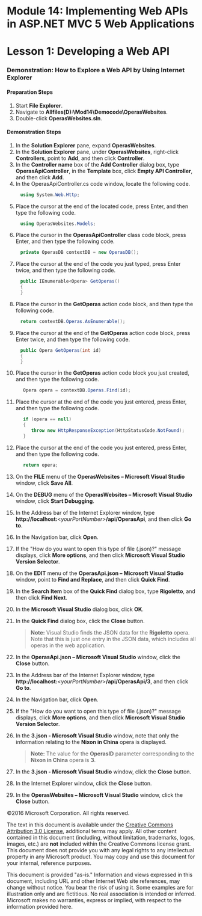 ﻿# Module 14: Implementing Web APIs in ASP.NET MVC 5 Web Applications

# Lesson 1: Developing a Web API

### Demonstration: How to Explore a Web API by Using Internet Explorer

#### Preparation Steps

1. Start **File Explorer**.
2. Navigate to **Allfiles(D):\Mod14\Democode\OperasWebsites**.
3. Double-click **OperasWebsites.sln**.

#### Demonstration Steps

1. In the **Solution Explorer** pane, expand **OperasWebsites**.
2. In the **Solution Explorer** pane, under **OperasWebsites**, right-click **Controllers**, point to **Add**, and then click **Controller**.
3. In the **Controller name** box of the **Add Controller** dialog box, type **OperasApiController**, in the **Template** box, click **Empty API Controller**, and then click **Add**.
4. In the OperasApiController.cs code window, locate the following code.

  ```cs
       using System.Web.Http;
```
5. Place the cursor at the end of the located code, press Enter, and then type the following code.

  ```cs
       using OperasWebsites.Models;
```
6. Place the cursor in the **OperasApiController** class code block, press Enter, and then type the following code.

  ```cs
       private OperasDB contextDB = new OperasDB();
```
7. Place the cursor at the end of the code you just typed, press Enter twice, and then type the following code.

  ```cs
       public IEnumerable<Opera> GetOperas()
       {
       }
```
8. Place the cursor in the **GetOperas** action code block, and then type the following code.

  ```cs
       return contextDB.Operas.AsEnumerable();
```
9. Place the cursor at the end of the **GetOperas** action code block, press Enter twice, and then type the following code.

  ```cs
       public Opera GetOperas(int id)
       {
       }
```
10. Place the cursor in the **GetOperas** action code block you just created, and then type the following code.

  ```cs
        Opera opera = contextDB.Operas.Find(id);
```
11. Place the cursor at the end of the code you just entered, press Enter, and then type the following code.

  ```cs
        if (opera == null)
        {
           throw new HttpResponseException(HttpStatusCode.NotFound);
        }
```
12. Place the cursor at the end of the code you just entered, press Enter, and then type the following code.

  ```cs
        return opera;
```
13. On the **FILE** menu of the **OperasWebsites – Microsoft Visual Studio** window, click **Save All**.
14. On the **DEBUG** menu of the **OperasWebsites – Microsoft Visual Studio** window, click **Start Debugging**.
15. In the Address bar of the Internet Explorer window, type **http://localhost:**&lt;_yourPortNumber&gt;_**/api/OperasApi**, and then click **Go to**.
16. In the Navigation bar, click **Open**.
17. If the &quot;How do you want to open this type of file (.json)?&quot; message displays, click **More options**, and then click **Microsoft Visual Studio Version Selector**.
18. On the **EDIT** menu of the **OperasApi.json – Microsoft Visual Studio** window, point to **Find and Replace**, and then click **Quick Find**.
19. In the **Search Item** box of the **Quick Find** dialog box, type **Rigoletto**, and then click **Find Next**.
20. In the **Microsoft Visual Studio** dialog box, click **OK**.
21. In the **Quick Find** dialog box, click the **Close** button.

    >**Note:** Visual Studio finds the JSON data for the **Rigoletto** opera. Note that this is just one entry in the JSON data, which includes all operas in the web application.

22. In the **OperasApi.json – Microsoft Visual Studio** window, click the **Close** button.
23. In the Address bar of the Internet Explorer window, type **http://localhost:**&lt;_yourPortNumber&gt;_**/api/OperasApi/3**, and then click **Go to**.
24. In the Navigation bar, click **Open**.
25. If the &quot;How do you want to open this type of file (.json)?&quot; message displays, click **More options**, and then click **Microsoft Visual Studio Version Selector**.
26. In the **3.json - Microsoft Visual Studio** window, note that only the information relating to the **Nixon in China** opera is displayed.

    >**Note:** The value for the **OperasID** parameter corresponding to the **Nixon in China** opera is **3**.

27. In the **3.json - Microsoft Visual Studio** window, click the **Close** button.
28. In the Internet Explorer window, click the **Close** button.
29. In the **OperasWebsites – Microsoft Visual Studio** window, click the **Close** button.

©2016 Microsoft Corporation. All rights reserved.

The text in this document is available under the  [Creative Commons Attribution 3.0 License](https://creativecommons.org/licenses/by/3.0/legalcode), additional terms may apply. All other content contained in this document (including, without limitation, trademarks, logos, images, etc.) are  **not**  included within the Creative Commons license grant. This document does not provide you with any legal rights to any intellectual property in any Microsoft product. You may copy and use this document for your internal, reference purposes.

This document is provided &quot;as-is.&quot; Information and views expressed in this document, including URL and other Internet Web site references, may change without notice. You bear the risk of using it. Some examples are for illustration only and are fictitious. No real association is intended or inferred. Microsoft makes no warranties, express or implied, with respect to the information provided here.
